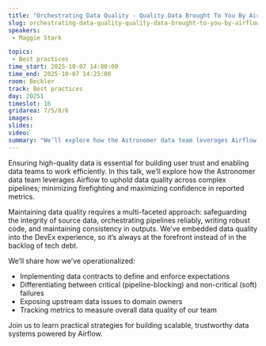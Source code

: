 ```yaml
---
title: "Orchestrating Data Quality - Quality Data Brought To You By Airflow"
slug: orchestrating-data-quality-quality-data-brought-to-you-by-airflow
speakers:
 - Maggie Stark

topics:
 - Best practices
time_start: 2025-10-07 14:00:00
time_end: 2025-10-07 14:25:00
room: Beckler
track: Best practices
day: 20251
timeslot: 16
gridarea: 7/5/8/6
images: 
slides:
video:
summary: "We’ll explore how the Astronomer data team leverages Airflow to uphold data quality across complex pipelines; minimizing firefighting and maximizing confidence in reported metrics."
---
```


Ensuring high-quality data is essential for building user trust and enabling data teams to work efficiently. In this talk, we’ll explore how the Astronomer data team leverages Airflow to uphold data quality across complex pipelines; minimizing firefighting and maximizing confidence in reported metrics.

Maintaining data quality requires a multi-faceted approach: safeguarding the integrity of source data, orchestrating pipelines reliably, writing robust code, and maintaining consistency in outputs. We’ve embedded data quality into the DevEx experience, so it’s always at the forefront instead of in the backlog of tech debt.

We’ll share how we’ve operationalized:

- Implementing data contracts to define and enforce expectations
- Differentiating between critical (pipeline-blocking) and non-critical (soft) failures
- Exposing upstream data issues to domain owners
- Tracking metrics to measure overall data quality of our team

Join us to learn practical strategies for building scalable, trustworthy data systems powered by Airflow.